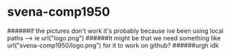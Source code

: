# svena-comp1950
######If the pictures don't work it's probably because ive been using local paths --> ie url("logo.png")
######It might be that we need something like url("svena-comp1950/logo.png") for it to work on github?
######urgh idk
